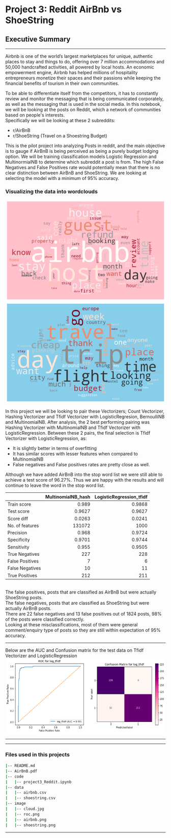 # Project 3: Reddit AirBnb vs ShoeString

## Executive Summary
---

Airbnb is one of the world’s largest marketplaces for unique, authentic places to stay and things to do, offering over 7 million accommodations and 50,000 handcrafted activities, all powered by local hosts. An economic empowerment engine, Airbnb has helped millions of hospitality entrepreneurs monetize their spaces and their passions while keeping the financial benefits of tourism in their own communities.

To be able to differentiate itself from the competitors, it has to constantly review and monitor the messaging that is being communicated corporately, as well as the messaging that is used in the social media. In this notebook, we will be looking at the posts on Reddit, which a network of communities based on people's interests. <br>
Specifically we will be looking at these 2 subreddits:
- r/AirBnB
- r/ShoeString (Travel on a Shoestring Budget)

This is the pilot project into analyzing Posts in reddit, and the main objective is to gauge if AirBnB is being perceived as being a purely budget lodging option. We will be training classification models Logistic Regression and MultinormialNB to determine which subreddit a post is from. The high False Negatives and False Positives rate would potentially mean that there is no clear distinction between AirBnB and ShoeString. We are looking at selecting the model with a minimum of 95% accuracy.


### Visualizing the data into wordclouds
![airbnb wordcloud](./image/airbnb.png)
![shoestring wordcloud](./image/shoestring.png)


In this project we will be looking to pair these Vectorizers; Count Vectorizer, Hashing Vectorizer
and Tfidf Vectorizer with LogisticRegresion, BernoulliNB and MultinomialNB. After analysis, the 2 best performing pairing was Hashing Vectorizer with MultinomialNB and Tfidf Vectorizer with LogisticRegression. Between these 2 pairs, the final selection is Tfidf Vectorizer with LogisticRegression, as:
- It is slightly better in terms of overfitting
- It has similar scores with lesser features when compared to MultinomialNB
- False negatives and False positives rates are pretty close as well. 

Although we have added AirBnB into the stop word list we were still able to achieve a test score of 96.27%. Thus we are happy with the results and will continue to leave the word in the stop word list.

|   | MultinomialNB_hash | LogisticRegression_tfidf |
|:--| --:      | --:       |
| Train score | 0.989 | 0.9868 |
| Test score | 0.9627 | 0.9627 |
| Score diff | 0.0263 | 0.0241 |
| No. of features | 131072 | 1000 |
| Precision | 0.968 | 0.9724 |
| Specificity | 0.9701 | 0.9744 |
| Sensitivity | 0.955 | 0.9505 |
| True Negatives | 227 | 228 |
| False Positives | 7 | 6 |
| False Negatives | 10 | 11 |
| True Positives | 212 | 211 |

<br>
The false positives, posts that are classified as AirBnB but were actually ShoeString posts. <br>
The false negatives, posts that are classified as ShoeString but were actually AirBnB posts. <br>
There are 22 false negatives and 13 false positives out of 1824 posts, 98% of the posts were classified correctly. <br> Looking at these misclassifications, most of them were general comment/enquiry type of posts so they are still within expectation of 95% accuracy.

---

Below are the AUC and Confusion matrix for the test data on Tfidf Vectorizer and LogisticRegression
![roc confusion](./image/roc.png)

---


---
### Files used in this projects
```bash
|-- README.md
|-- AirBnB.pdf
|-- code
|   |-- project3_Reddit.ipynb
|-- data
|   |-- airbnb.csv
|   |-- shoestring.csv
|-- image
|   |-- cloud.jpg
|   |-- roc.png
|   |-- airbnb.png
|   |-- shoestring.png
```
---



